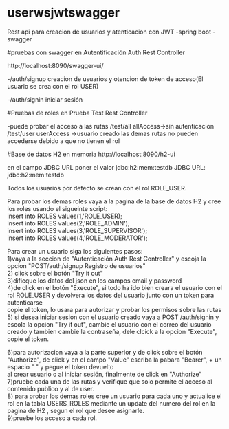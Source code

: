 # userwsjwtswagger
Rest api para creacion de usuarios y atenticacion con JWT -spring boot - swagger

#pruebas con swagger en Autentificación Auth Rest Controller

http://localhost:8090/swagger-ui/

-/auth/signup creacion de usuarios y otencion de token de acceso(El usuario se crea con el rol USER)

-/auth/signin iniciar sesión

#Pruebas de roles en Prueba Test Rest Controller

-puede probar el acceso a las rutas /test/all allAccess->sin autenticacion /test/user userAccess ->usuario creado las demas rutas no pueden accederse debido a que no tienen el rol

#Base de datos H2 en memoria http://localhost:8090/h2-ui

en el campo JDBC URL poner el valor jdbc:h2:mem:testdb JDBC URL: jdbc:h2:mem:testdb

Todos los usuarios por defecto se crean con el rol ROLE_USER.

Para probar los demas roles vaya a la pagina de la base de datos H2 y cree los roles usando el sigueinte script:<br>
insert into ROLES values(1,'ROLE_USER);<br>
insert into ROLES values(2,'ROLE_ADMIN');<br>
insert into ROLES values(3,'ROLE_SUPERVISOR');<br>
insert into ROLES values(4,'ROLE_MODERATOR');<br>

Para crear un usuario siga los siguientes pasos:<br>
1)vaya a la seccion de "Autenticación Auth Rest Controller" y escoja la opcion "POST ​/auth​/signup Registro de usuarios"<br>
2) click sobre el botón "Try it out"<br>
3)dificque los datos del json en los campos email y password <br>
4)de click en el botón "Execute", si todo ha ido bien creara el usuario con el rol ROLE_USER y devolvera los datos del usuario junto con un token para autenticarse<br>
copie el token, lo usara para autorizar y probar los permisos sobre las rutas<br>
5) si desea iniciar sesion con el usuario creado vaya a POST /auth​/signin y escola la opcion "Try it out", cambie el usuario con el correo del usuario creado y tambien cambie la contraseña, dele clcick a la opcion "Execute", copie el token.<br>

6)para autorizacion vaya a la parte superior y de click sobre  el botón "Authorize", de click y en el campo "Value" escriba la pabara "Bearer", + un espacio " " y pegue el token devuelto<br> al crear usuario o al iniciar sesión, finalmente de click en "Authorize"<br>
7)pruebe cada una de las rutas y verifique que solo permite el acceso al contenido publico y al de user.<br>
8) para probar los demas roles cree un usuario para cada uno y actualice el rol en la tabla USERS_ROLES mediante un update del numero del rol en la pagina de H2 , segun el rol que desee asignarle.<br>
9)pruebe los acceso a cada rol.
